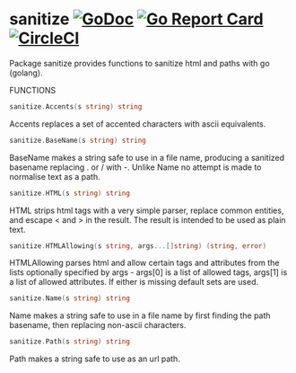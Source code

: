 sanitize [![GoDoc](https://godoc.org/github.com/kennygrant/sanitize?status.svg)](https://godoc.org/github.com/kennygrant/sanitize) [![Go Report Card](https://goreportcard.com/badge/github.com/kennygrant/sanitize)](https://goreportcard.com/report/github.com/kennygrant/sanitize) [![CircleCI](https://circleci.com/gh/kennygrant/sanitize.svg?style=svg)](https://circleci.com/gh/kennygrant/sanitize)
========

Package sanitize provides functions to sanitize html and paths with go (golang).

FUNCTIONS


```go
sanitize.Accents(s string) string
```

Accents replaces a set of accented characters with ascii equivalents.

```go
sanitize.BaseName(s string) string
```

BaseName makes a string safe to use in a file name, producing a sanitized basename replacing . or / with -. Unlike Name no attempt is made to normalise text as a path.

```go
sanitize.HTML(s string) string
```

HTML strips html tags with a very simple parser, replace common entities, and escape < and > in the result. The result is intended to be used as plain text. 

```go
sanitize.HTMLAllowing(s string, args...[]string) (string, error)
```

HTMLAllowing parses html and allow certain tags and attributes from the lists optionally specified by args - args[0] is a list of allowed tags, args[1] is a list of allowed attributes. If either is missing default sets are used. 

```go
sanitize.Name(s string) string
```

Name makes a string safe to use in a file name by first finding the path basename, then replacing non-ascii characters.

```go
sanitize.Path(s string) string
```

Path makes a string safe to use as an url path.


